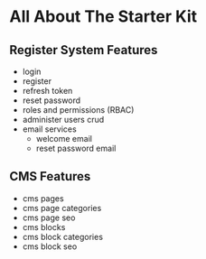 
# All About The Starter Kit

## Register System Features

- login
- register
- refresh token
- reset password
- roles and permissions (RBAC)
- administer users crud
- email services
  - welcome email
  - reset password email

## CMS Features

- cms pages
- cms page categories
- cms page seo
- cms blocks
- cms block categories
- cms block seo
